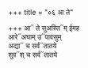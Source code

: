 +++
title = "०६ आ ते"

+++
आ᳓ ते सुअस्ति᳓म् ईमह  
आरे᳓अघाम् उ᳓पावसुम्  
अद्या᳓ च सर्व᳓तातये  
शुव᳓श् च सर्व᳓तातये